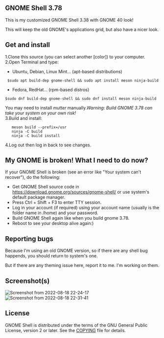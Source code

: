 ## GNOME Shell 3.78
This is my customized GNOME Shell 3.38 with GNOME 40 look!

This will keep the old GNOME's applications grid, but also have a nicer look.

## Get and install
1.Clone this source (you can select another [color]) to your computer.<br>
2.Open Terminal and type:<br>
  - Ubuntu, Debian, Linux Mint... (apt-based distributions)
  ```
   $sudo apt build-dep gnome-shell && sudo apt install meson ninja-build
   ```
  - Fedora, RedHat... (rpm-based distros) <br>
   ```
   $sudo dnf build-dep gnome-shell && sudo dnf install meson ninja-build
   ```
 You may need to install *mutter* manually.*Warning: Build GNOME 3.78 can take your system on your own risk!*<br>
3.Build and install:
```
   meson build --prefix=/usr
   ninja -C build
   ninja -C build install
```
4.Log out then log in back to see changes. 

## My GNOME is broken! What I need to do now?
If your GNOME Shell is broken (see an error like "Your system can't recover"), do the following:
* Get GNOME Shell source code in https://download.gnome.org/sources/gnome-shell/ or use system's default package manager.
* Press Ctrl + Shift + F3 to enter TTY session.
* Log in your account (if required) using your account name (usually is the folder name in /home) and your password.
* Build GNOME Shell again like when you build gnome 3.78.
* Reboot to see your desktop alive again:) <br>

## Reporting bugs
Because I'm using an old GNOME version, so if there are any shell bug happends, you should return to system's one.

But if there are any theming issue here, report it to me. I'm working on them.

## Screenshot(s)
![Screenshot from 2022-08-18 22-24-17](https://user-images.githubusercontent.com/77564176/185434779-867fc04d-a87f-4e71-a280-f3f8290e9c39.png)
![Screenshot from 2022-08-18 22-31-41](https://user-images.githubusercontent.com/77564176/185434861-66725a55-bf10-4a5f-b913-ed687c74576f.png)

## License
GNOME Shell is distributed under the terms of the GNU General Public License,
version 2 or later. See the [COPYING][license] file for details.

[project-wiki]: https://wiki.gnome.org/Projects/GnomeShell
[bug-tracker]: https://gitlab.gnome.org/GNOME/gnome-shell/issues
[license]: COPYING
